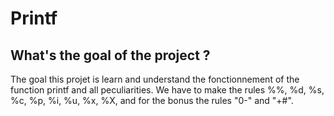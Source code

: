 # Printf

## What's the goal of the project ?
The goal this projet is learn and understand the fonctionnement of the function printf and all peculiarities.
We have to make the rules %%, %d, %s, %c, %p, %i, %u, %x, %X, and for the bonus the rules "0-" and "+#".
